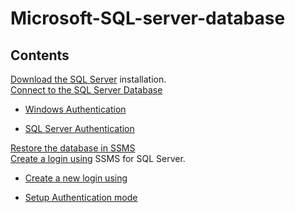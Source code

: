 Microsoft-SQL-server-database
============
## Contents 
[Download the SQL Server](sections/01-Install-SQL-server.md) installation.<br>
[Connect to the SQL Server Database](sections/04-Connect-to-Server-Database.md)
- [Windows Authentication](sections/04-Connect-to-Server-Database.md#Windows-Authentication)<br>

- [SQL Server Authentication](sections/04-Connect-to-Server-Database.md#SQL-Server-Authentication)<br>

[Restore the database in SSMS](sections/02-Restore-database.md)<br>
[Create a login using](sections/03-Create-a-login-using.md) SSMS for SQL Server. <br>
[](sections/01-Install-SQL-server.md) 
- [Create a new login using](sections/03-Create-a-login-using.md#Create-a-new-login-using)<br>

- [Setup Authentication mode](sections/03-Create-a-login-using.md#Setup-Authentication-mode)<br>
